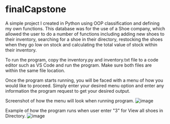 # finalCapstone
A simple project I created in Python using OOP classification and defining my own functions. This database was for the use of a Shoe company, which allowed the user to do a number of functions including adding new shoes to their inventory, searching for a shoe in their directory, restocking the shoes when they go low on stock and calculating the total value of stock within their inventory.

To run the program, copy the inventory.py and inventory.txt file to a code editor such as VS Code and run the program. Make sure both files are within the same file location.

Once the program starts running, you will be faced with a menu of how you would like to proceed. Simply enter your desired menu option and enter any information the program request to get your desired output.

Screenshot of how the menu will look when running program.
![image](https://user-images.githubusercontent.com/120789709/221370714-a540e598-98c4-4bb1-8334-446327c5de43.png)

Example of how the program runs when user enter "3" for View all shoes in Directory.
![image](https://user-images.githubusercontent.com/120789709/221370796-c2eb3945-44e6-4906-98ca-e9aa7ea6c9e8.png)

